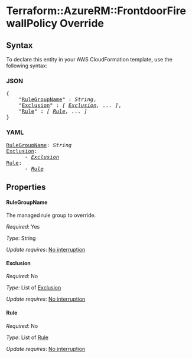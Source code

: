 # Terraform::AzureRM::FrontdoorFirewallPolicy Override

## Syntax

To declare this entity in your AWS CloudFormation template, use the following syntax:

### JSON

<pre>
{
    "<a href="#rulegroupname" title="RuleGroupName">RuleGroupName</a>" : <i>String</i>,
    "<a href="#exclusion" title="Exclusion">Exclusion</a>" : <i>[ <a href="override-exclusion.md">Exclusion</a>, ... ]</i>,
    "<a href="#rule" title="Rule">Rule</a>" : <i>[ <a href="override-rule.md">Rule</a>, ... ]</i>
}
</pre>

### YAML

<pre>
<a href="#rulegroupname" title="RuleGroupName">RuleGroupName</a>: <i>String</i>
<a href="#exclusion" title="Exclusion">Exclusion</a>: <i>
      - <a href="override-exclusion.md">Exclusion</a></i>
<a href="#rule" title="Rule">Rule</a>: <i>
      - <a href="override-rule.md">Rule</a></i>
</pre>

## Properties

#### RuleGroupName

The managed rule group to override.

_Required_: Yes

_Type_: String

_Update requires_: [No interruption](https://docs.aws.amazon.com/AWSCloudFormation/latest/UserGuide/using-cfn-updating-stacks-update-behaviors.html#update-no-interrupt)

#### Exclusion

_Required_: No

_Type_: List of <a href="override-exclusion.md">Exclusion</a>

_Update requires_: [No interruption](https://docs.aws.amazon.com/AWSCloudFormation/latest/UserGuide/using-cfn-updating-stacks-update-behaviors.html#update-no-interrupt)

#### Rule

_Required_: No

_Type_: List of <a href="override-rule.md">Rule</a>

_Update requires_: [No interruption](https://docs.aws.amazon.com/AWSCloudFormation/latest/UserGuide/using-cfn-updating-stacks-update-behaviors.html#update-no-interrupt)

